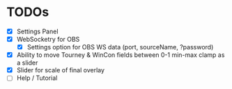 # TODOs

- [x] Settings Panel
- [x] WebSocketry for OBS
  - [x] Settings option for OBS WS data (port, sourceName, ?password)
- [x] Ability to move Tourney & WinCon fields between 0-1 min-max clamp as a slider
- [x] Slider for scale of final overlay
- [ ] Help / Tutorial
